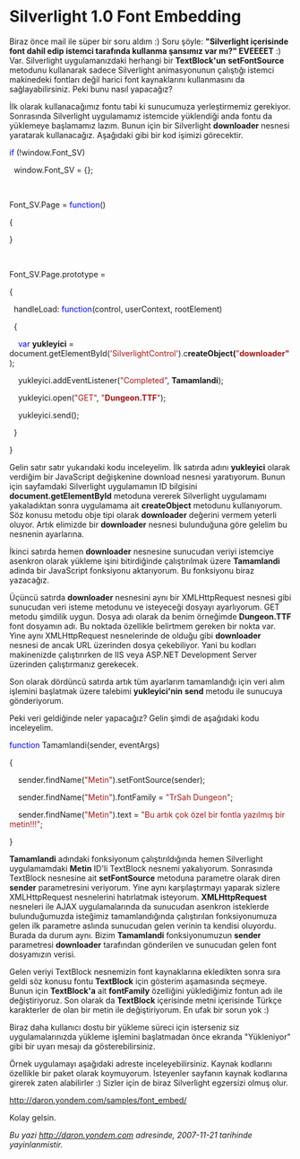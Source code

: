 # Silverlight 1.0 Font Embedding
Biraz önce mail ile süper bir soru aldım :) Soru şöyle: **"Silverlight
içerisinde font dahil edip istemci tarafında kullanma şansımız var mı?"
EVEEEET** :) Var. Silverlight uygulamanızdaki herhangi bir
**TextBlock'un** **setFontSource** metodunu kullanarak sadece
Silverlight animasyonunun çalıştığı istemci makinedeki fontları değil
harici font kaynaklarını kullanmasını da sağlayabilirsiniz. Peki bunu
nasıl yapacağız?

İlk olarak kullanacağımız fontu tabi ki sunucumuza yerleştirmemiz
gerekiyor. Sonrasında Silverlight uygulamamız istemcide yüklendiği anda
fontu da yüklemeye başlamamız lazım. Bunun için bir Silverlight
**downloader** nesnesi yaratarak kullanacağız. Aşağıdaki gibi bir kod
işimizi görecektir.

<span style="color: blue;">if</span> (!window.Font\_SV)

  window.Font\_SV = {};

 

Font\_SV.Page = <span style="color: blue;">function</span>()

{

}

 

Font\_SV.Page.prototype =

{

  handleLoad: <span style="color: blue;">function</span>(control,
userContext, rootElement)

  {

    <span style="color: blue;">var</span> **yukleyici** =
document.getElementById(<span
style="color: #a31515;">'SilverlightControl'</span>).c**reateObject(**<span
style="color: #a31515;">"**downloader"**</span>);

    yukleyici.addEventListener(<span
style="color: #a31515;">"Completed"</span>, **Tamamlandi**);

    yukleyici.open(<span style="color: #a31515;">"GET"</span>, <span
style="color: #a31515;">"**Dungeon.TTF**"</span>);

    yukleyici.send();

  }

}

Gelin satır satır yukarıdaki kodu inceleyelim. İlk satırda adını
**yukleyici** olarak verdiğim bir JavaScript değişkenine download
nesnesi yaratıyorum. Bunun için sayfamdaki Silverlight uygulamamın ID
bilgisini **document.getElementById** metoduna vererek Silverlight
uygulamamı yakaladıktan sonra uygulamama ait **createObject** metodunu
kullanıyorum. Söz konusu metodu obje tipi olarak **downloader** değerini
vermem yeterli oluyor. Artık elimizde bir **downloader** nesnesi
bulunduğuna göre gelelim bu nesnenin ayarlarına.

İkinci satırda hemen **downloader** nesnesine sunucudan veriyi istemciye
asenkron olarak yükleme işini bitirdiğinde çalıştırılmak üzere
**Tamamlandi** adinda bir JavaScript fonksiyonu aktarıyorum. Bu
fonksiyonu biraz yazacağız.

Üçüncü satırda **downloader** nesnesini aynı bir XMLHttpRequest nesnesi
gibi sunucudan veri isteme metodunu ve isteyeceği dosyayı ayarlıyorum.
GET metodu şimdilik uygun. Dosya adı olarak da benim örneğimde
**Dungeon.TTF** font dosyamın adı. Bu noktada özellikle belirtmem
gereken bir nokta var. Yine aynı XMLHttpRequest nesnelerinde de olduğu
gibi **downloader** nesnesi de ancak URL üzerinden dosya çekebiliyor.
Yani bu kodları makinenizde çalıştırırken de IIS veya ASP.NET
Development Server üzerinden çalıştırmanız gerekecek.

Son olarak dördüncü satırda artık tüm ayarlarım tamamlandığı için veri
alım işlemini başlatmak üzere talebimi **yukleyici'nin** **send** metodu
ile sunucuya gönderiyorum.

Peki veri geldiğinde neler yapacağız? Gelin şimdi de aşağıdaki kodu
inceleyelim.

<span style="color: blue;">function</span> Tamamlandi(sender, eventArgs)

{

    sender.findName(<span
style="color: #a31515;">"Metin"</span>).setFontSource(sender);

    sender.findName(<span
style="color: #a31515;">"Metin"</span>).fontFamily = <span
style="color: #a31515;">"TrSah Dungeon"</span>;

    sender.findName(<span style="color: #a31515;">"Metin"</span>).text =
<span style="color: #a31515;">"Bu artık çok özel bir fontla yazılmış bir
metin!!!"</span>;

}

**Tamamlandi** adındaki fonksiyonum çalıştırıldığında hemen Silverlight
uygulamamdaki **Metin** ID'li TextBlock nesnemi yakalıyorum. Sonrasında
TextBlock nesnesine ait **setFontSource** metoduna parametre olarak
diren **sender** parametresini veriyorum. Yine aynı karşılaştırmayı
yaparak sizlere XMLHttpRequest nesnelerini hatırlatmak isteyorum.
**XMLHttpRequest** nesneleri ile AJAX uygulamalarında da sunucudan
asenkron isteklerde bulunduğumuzda isteğimiz tamamlandığında
çalıştırılan fonksiyonumuza gelen ilk parametre aslında sunucudan gelen
verinin ta kendisi oluyordu. Burada da durum aynı. Bizim **Tamamlandi**
fonksiyonumuzun **sender** parametresi **downloader** tarafından
gönderilen ve sunucudan gelen font dosyamızın verisi.

Gelen veriyi TextBlock nesnemizin font kaynaklarına ekledikten sonra
sıra geldi söz konusu fontu **TextBlock** için gösterim aşamasında
seçmeye. Bunun için **TextBlock'a** ait **fontFamily** özelliğini
yüklediğimiz fontun adı ile değiştiriyoruz. Son olarak da **TextBlock**
içerisinde metni içerisinde Türkçe karakterler de olan bir metin ile
değiştiriyorum. En ufak bir sorun yok :)

Biraz daha kullanıcı dostu bir yükleme süreci için isterseniz siz
uygulamalarınızda yükleme işlemini başlatmadan önce ekranda "Yükleniyor"
gibi bir uyarı mesajı da gösterebilirsiniz.

Örnek uygulamayı aşağıdaki adreste inceleyebilirsiniz. Kaynak kodlarını
özellikle bir paket olarak koymuyorum. İsteyenler sayfanın kaynak
kodlarına girerek zaten alabilirler :) Sizler için de biraz Silverlight
egzersizi olmuş olur.

<http://daron.yondem.com/samples/font_embed/>

Kolay gelsin.



*Bu yazi http://daron.yondem.com adresinde, 2007-11-21 tarihinde yayinlanmistir.*
